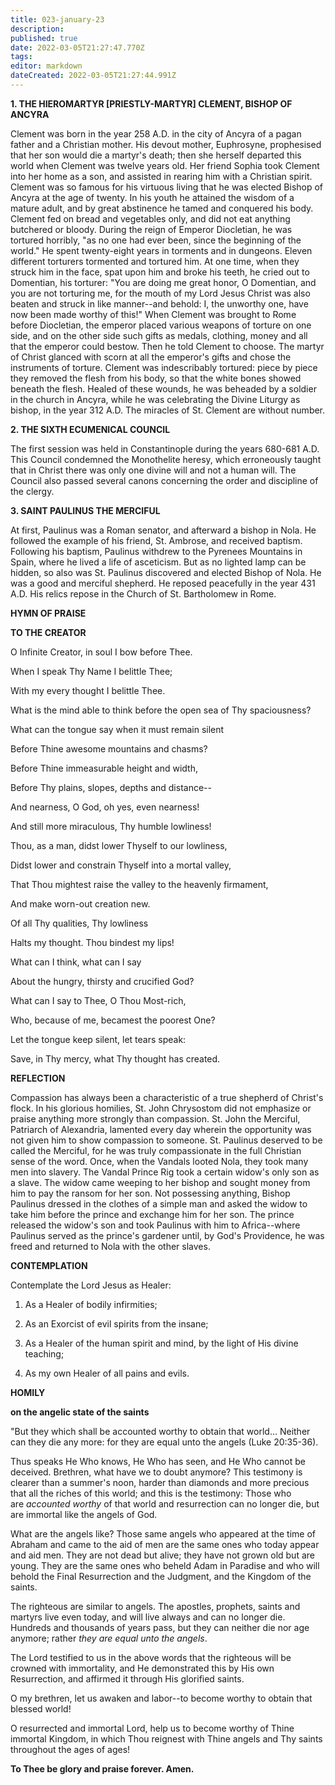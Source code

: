 ```yaml
---
title: 023-january-23
description: 
published: true
date: 2022-03-05T21:27:47.770Z
tags: 
editor: markdown
dateCreated: 2022-03-05T21:27:44.991Z
---
```


**1. THE HIEROMARTYR [PRIESTLY-MARTYR] CLEMENT, BISHOP OF ANCYRA**

Clement was born in the year 258 A.D. in the city of Ancyra of a pagan father and a Christian mother. His devout mother, Euphrosyne, prophesised that her son would die a martyr's death; then she herself departed this world when Clement was twelve years old. Her friend Sophia took Clement into her home as a son, and assisted in rearing him with a Christian spirit. Clement was so famous for his virtuous living that he was elected Bishop of Ancyra at the age of twenty. In his youth he attained the wisdom of a mature adult, and by great abstinence he tamed and conquered his body. Clement fed on bread and vegetables only, and did not eat anything butchered or bloody. During the reign of Emperor Diocletian, he was tortured horribly, "as no one had ever been, since the beginning of the world." He spent twenty-eight years in torments and in dungeons. Eleven different torturers tormented and tortured him. At one time, when they struck him in the face, spat upon him and broke his teeth, he cried out to Domentian, his torturer: "You are doing me great honor, O Domentian, and you are not torturing me, for the mouth of my Lord Jesus Christ was also beaten and struck in like manner--and behold: I, the unworthy one, have now been made worthy of this!" When Clement was brought to Rome before Diocletian, the emperor placed various weapons of torture on one side, and on the other side such gifts as medals, clothing, money and all that the emperor could bestow. Then he told Clement to choose. The martyr of Christ glanced with scorn at all the emperor's gifts and chose the instruments of torture. Clement was indescribably tortured: piece by piece they removed the flesh from his body, so that the white bones showed beneath the flesh. Healed of these wounds, he was beheaded by a soldier in the church in Ancyra, while he was celebrating the Divine Liturgy as bishop, in the year 312 A.D. The miracles of St. Clement are without number.

**2. THE SIXTH ECUMENICAL COUNCIL**

The first session was held in Constantinople during the years 680-681 A.D. This Council condemned the Monothelite heresy, which erroneously taught that in Christ there was only one divine will and not a human will. The Council also passed several canons concerning the order and discipline of the clergy.

**3. SAINT PAULINUS THE MERCIFUL**

At first, Paulinus was a Roman senator, and afterward a bishop in Nola. He followed the example of his friend, St. Ambrose, and received baptism. Following his baptism, Paulinus withdrew to the Pyrenees Mountains in Spain, where he lived a life of asceticism. But as no lighted lamp can be hidden, so also was St. Paulinus discovered and elected Bishop of Nola. He was a good and merciful shepherd. He reposed peacefully in the year 431 A.D. His relics repose in the Church of St. Bartholomew in Rome.



**HYMN OF PRAISE**

**TO THE CREATOR**

O Infinite Creator, in soul I bow before Thee.

When I speak Thy Name I belittle Thee;

With my every thought I belittle Thee.

What is the mind able to think before the open sea of Thy spaciousness?

What can the tongue say when it must remain silent

Before Thine awesome mountains and chasms?

Before Thine immeasurable height and width,

Before Thy plains, slopes, depths and distance--

And nearness, O God, oh yes, even nearness!

And still more miraculous, Thy humble lowliness!

Thou, as a man, didst lower Thyself to our lowliness,

Didst lower and constrain Thyself into a mortal valley,

That Thou mightest raise the valley to the heavenly firmament,

And make worn-out creation new.

Of all Thy qualities, Thy lowliness

Halts my thought. Thou bindest my lips!

What can I think, what can I say

About the hungry, thirsty and crucified God?

What can I say to Thee, O Thou Most-rich,

Who, because of me, becamest the poorest One?

Let the tongue keep silent, let tears speak:

Save, in Thy mercy, what Thy thought has created.



**REFLECTION**

Compassion has always been a characteristic of a true shepherd of Christ's flock. In his glorious homilies, St. John Chrysostom did not emphasize or praise anything more strongly than compassion. St. John the Merciful, Patriarch of Alexandria, lamented every day wherein the opportunity was not given him to show compassion to someone. St. Paulinus deserved to be called the Merciful, for he was truly compassionate in the full Christian sense of the word. Once, when the Vandals looted Nola, they took many men into slavery. The Vandal Prince Rig took a certain widow's only son as a slave. The widow came weeping to her bishop and sought money from him to pay the ransom for her son. Not possessing anything, Bishop Paulinus dressed in the clothes of a simple man and asked the widow to take him before the prince and exchange him for her son. The prince released the widow's son and took Paulinus with him to Africa--where Paulinus served as the prince's gardener until, by God's Providence, he was freed and returned to Nola with the other slaves.


**CONTEMPLATION**

Contemplate the Lord Jesus as Healer:

1.  As a Healer of bodily infirmities;

1.  As an Exorcist of evil spirits from the insane;

1.  As a Healer of the human spirit and mind, by the light of His divine teaching;

1.  As my own Healer of all pains and evils.

**HOMILY**

**on the angelic state of the saints**

"But they which shall be accounted worthy to obtain that world... Neither can they die any more: for they are equal unto the angels (Luke 20:35-36).

Thus speaks He Who knows, He Who has seen, and He Who cannot be deceived. Brethren, what have we to doubt anymore? This testimony is clearer than a summer's noon, harder than diamonds and more precious that all the riches of this world; and this is the testimony: Those who are *accounted worthy* of that world and resurrection can no longer die, but are immortal like the angels of God.

What are the angels like? Those same angels who appeared at the time of Abraham and came to the aid of men are the same ones who today appear and aid men. They are not dead but alive; they have not grown old but are young. They are the same ones who beheld Adam in Paradise and who will behold the Final Resurrection and the Judgment, and the Kingdom of the saints.

The righteous are similar to angels. The apostles, prophets, saints and martyrs live even today, and will live always and can no longer die. Hundreds and thousands of years pass, but they can neither die nor age anymore; rather *they are equal unto the angels*.

The Lord testified to us in the above words that the righteous will be crowned with immortality, and He demonstrated this by His own Resurrection, and affirmed it through His glorified saints.

O my brethren, let us awaken and labor--to become worthy to obtain that blessed world!

O resurrected and immortal Lord, help us to become worthy of Thine immortal Kingdom, in which Thou reignest with Thine angels and Thy saints throughout the ages of ages!

**To Thee be glory and praise forever. Amen.**
